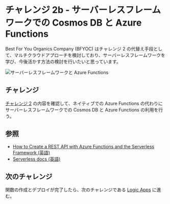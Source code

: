 # チャレンジ 2b - サーバーレスフレームワークでの Cosmos DB と Azure Functions

Best For You Organics Company (BFYOC) はチャレンジ 2 の代替え手段として、マルチクラウドアプローチを検討しており、サーバーレスフレームワークを学び、今後活かす方法の検討を行いたいと思っています。

![サーバーレスフレームワークと Azure Functions](../Images/challenge2b.png)

## チャレンジ

[チャレンジ 2](../Challenge-2b-Serverless-Framework/readme.md) の内容を確認して、ネイティブでの Azure Functions の代わりにサーバーレスフレームワークでの Cosmos DB と Azure Functions の利用を行う。

## 参照

- [How to Create a REST API with Azure Functions and the Serverless Framework (英語)](https://serverless.com/blog/serverless-azure-functions-v1)
- [Serverless docs (英語)](https://serverless.com/framework/docs/providers/azure/)

## 次のチャレンジ

関数の作成とデプロイが完了したら、次のチャレンジである [Logic Apps](../Challenge-3-Logic-Apps/readme.md) に進む。
